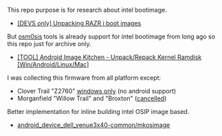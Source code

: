 This repo purpose is for research about intel bootimage.
- [[DEVS only] Unpacking RAZR i boot images](https://forum.xda-developers.com/t/devs-only-unpacking-razr-i-boot-images.1972589)

But [osm0sis](https://github.com/osm0sis) tools is already support for intel bootimage from long ago so this repo just for archive only.
- [[TOOL] Android Image Kitchen - Unpack/Repack Kernel Ramdisk [Win/Android/Linux/Mac]](https://forum.xda-developers.com/t/tool-android-image-kitchen-unpack-repack-kernel-ramdisk-win-android-linux-mac.2073775)

I was collecting this firmware from all platform except:
- Clover Trail "Z2760" [windows only](https://en.wikipedia.org/wiki/Atom_(system_on_a_chip)#Operating_system_support_on_Cloverview) (no android support)
- Morganfield "Willow Trail" and "Broxton" ([cancelled](https://en.wikichip.org/wiki/intel/cores/willow_trail))

Better implementation for inline building intel OSIP image based.
- [android_device_dell_venue3x40-common/mkosimage](https://github.com/venue3x40-dev/android_device_dell_venue3x40-common/tree/cm-13.0/mkosimage)
